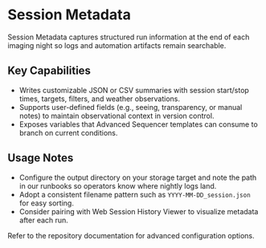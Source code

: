 # Session Metadata

Session Metadata captures structured run information at the end of each imaging night so logs and automation artifacts remain searchable.

## Key Capabilities
- Writes customizable JSON or CSV summaries with session start/stop times, targets, filters, and weather observations.
- Supports user-defined fields (e.g., seeing, transparency, or manual notes) to maintain observational context in version control.
- Exposes variables that Advanced Sequencer templates can consume to branch on current conditions.

## Usage Notes
- Configure the output directory on your storage target and note the path in our runbooks so operators know where nightly logs land.
- Adopt a consistent filename pattern such as `YYYY-MM-DD_session.json` for easy sorting.
- Consider pairing with Web Session History Viewer to visualize metadata after each run.

Refer to the repository documentation for advanced configuration options.

